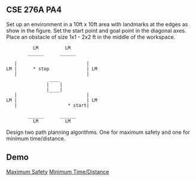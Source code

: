 ## CSE 276A PA4
Set up an environment in a 10ft x 10ft area with landmarks at the edges as show in the figure.  Set the start point and goal point in the diagonal axes. Place an obstacle of size 1x1 - 2x2 ft in the middle of the workspace.
```
          LM          LM
        ______      ______

   |                          |       
LM |      * stop              | LM
   |                          |
                ____          
               |    |
               |____|
   |                          |       
LM |                          | LM
   |                   * start|
   
        ______      ______
          LM          LM
```

Design two path planning algorithms. One for maximum safety and one for minimum time/distance.

## Demo
[Maximum Safety](<https://youtu.be/PSLQOjT_pBA?si=hTuArRlGSQmxFY1Y>)
[Minimum Time/Distance](<https://youtube.com/shorts/TrofYOJ6zds?si=OjLphPtMuRDcMuYL>)
